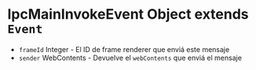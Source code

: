 # IpcMainInvokeEvent Object extends `Event`

* `frameId` Integer - El ID de frame renderer que enviá este mensaje
* `sender` WebContents - Devuelve el `webContents` que enviá el mensaje
